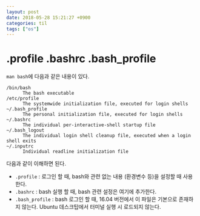 ```yaml
---
layout: post
date: 2018-05-28 15:21:27 +0900
categories: til
tags: ["os"]
---
```


# .profile .bashrc .bash_profile

`man bash`에 다음과 같은 내용이 있다.

    /bin/bash
          The bash executable
    /etc/profile
          The systemwide initialization file, executed for login shells
    ~/.bash_profile
          The personal initialization file, executed for login shells
    ~/.bashrc
          The individual per-interactive-shell startup file
    ~/.bash_logout
          The individual login shell cleanup file, executed when a login shell exits
    ~/.inputrc
          Individual readline initialization file

다음과 같이 이해하면 된다.

- `.profile` : 로그인 할 때, bash와 관련 없는 내용 (환경변수 등)을 설정할 때 사용한다.
- `.bashrc` : bash 실행 할 때, bash 관련 설정은 여기에 추가한다.
- `.bash_profile` : bash 로그인 할 때, 16.04 버전에서 이 파일은 기본으로 존재하지 않는다. Ubuntu 데스크탑에서 터미널 실행 시 로드되지 않는다.
